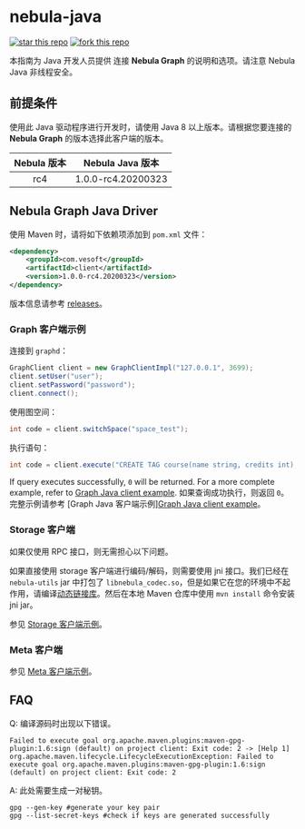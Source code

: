 # nebula-java

[![star this repo](http://githubbadges.com/star.svg?user=vesoft-inc&repo=nebula-java&style=default)](https://github.com/vesoft-inc/nebula-java)
[![fork this repo](http://githubbadges.com/fork.svg?user=vesoft-inc&repo=nebula-java&style=default)](https://github.com/vesoft-inc/nebula-java/fork)

本指南为 Java 开发人员提供 连接 **Nebula Graph** 的说明和选项。请注意 Nebula Java 非线程安全。

## 前提条件

使用此 Java 驱动程序进行开发时，请使用 Java 8 以上版本。请根据您要连接的 **Nebula Graph** 的版本选择此客户端的版本。

| Nebula 版本 | Nebula Java 版本 |
|:--------------:|:-----------------:|
|     rc4     |      1.0.0-rc4.20200323     |

## Nebula Graph Java Driver

使用 Maven 时，请将如下依赖项添加到 `pom.xml` 文件：

```xml
<dependency>
    <groupId>com.vesoft</groupId>
    <artifactId>client</artifactId>
    <version>1.0.0-rc4.20200323</version>
</dependency>
```

版本信息请参考 [releases](https://github.com/vesoft-inc/nebula-java/releases)。

### Graph 客户端示例

连接到 `graphd`：

```java
GraphClient client = new GraphClientImpl("127.0.0.1", 3699);
client.setUser("user");
client.setPassword("password");
client.connect();
```

使用图空间：

```java
int code = client.switchSpace("space_test");
```

执行语句：

```java
int code = client.execute("CREATE TAG course(name string, credits int);");
```

If query executes successfully, `0` will be returned. For a more complete example, refer to [Graph Java client example](./examples/src/main/java/com/vesoft/nebula/examples/GraphClientExample.java).
如果查询成功执行，则返回 `0`。完整示例请参考 [Graph Java 客户端示例][Graph Java client example](./examples/src/main/java/com/vesoft/nebula/examples/GraphClientExample.java)。

### Storage 客户端

如果仅使用 RPC 接口，则无需担心以下问题。

如果直接使用 storage 客户端进行编码/解码，则需要使用 jni 接口。我们已经在`nebula-utils` jar 中打包了 `libnebula_codec.so`，但是如果它在您的环境中不起作用，请编译[动态链接库](https://github.com/vesoft-inc/nebula/tree/master/src/jni)。然后在本地 Maven 仓库中使用 `mvn install` 命令安装 jni jar。

参见 [Storage 客户端示例](https://github.com/vesoft-inc/nebula-java/blob/master/examples/src/main/java/com/vesoft/nebula/examples/StorageClientExample.java)。

### Meta 客户端

参见 [Meta 客户端示例](https://github.com/vesoft-inc/nebula-java/blob/master/examples/src/main/java/com/vesoft/nebula/examples/MetaClientExample.java)。

## FAQ

Q: 编译源码时出现以下错误。

```text
Failed to execute goal org.apache.maven.plugins:maven-gpg-plugin:1.6:sign (default) on project client: Exit code: 2 -> [Help 1]
org.apache.maven.lifecycle.LifecycleExecutionException: Failed to execute goal org.apache.maven.plugins:maven-gpg-plugin:1.6:sign (default) on project client: Exit code: 2
```

A: 此处需要生成一对秘钥。

```text
gpg --gen-key #generate your key pair
gpg --list-secret-keys #check if keys are generated successfully
```
